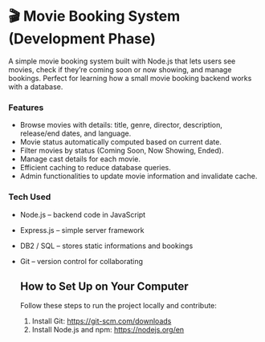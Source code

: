 # 🎬 Movie Booking System (Development Phase)
A simple movie booking system built with Node.js that lets users see movies, check if they’re coming soon or now showing, and manage bookings. Perfect for learning how a small movie booking backend works with a database.

### Features
* Browse movies with details: title, genre, director, description, release/end dates, and language.
* Movie status automatically computed based on current date.
* Filter movies by status (Coming Soon, Now Showing, Ended).
* Manage cast details for each movie.
* Efficient caching to reduce database queries.
* Admin functionalities to update movie information and invalidate cache.

### Tech Used
* Node.js – backend code in JavaScript
* Express.js – simple server framework
* DB2 / SQL – stores static informations and bookings
* Git – version control for collaborating

  ## How to Set Up on Your Computer
    Follow these steps to run the project locally and contribute:
    
    1. Install Git: https://git-scm.com/downloads
    2. Install Node.js and npm: https://nodejs.org/en
 
       
